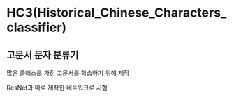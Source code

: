 # HC3(Historical_Chinese_Characters_classifier)


## 고문서 문자 분류기

많은 클래스를 가진 고문서를 학습하기 위해 제작

ResNet과 따로 제작한 네트워크로 시험

